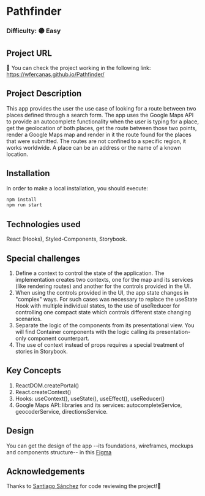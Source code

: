 # Pathfinder

### Difficulty: 🟣 Easy

## Project URL

🚀 You can check the project working in the following link: https://wfercanas.github.io/Pathfinder/

## Project Description

This app provides the user the use case of looking for a route between two places defined through a search form. The app uses the Google Maps API to provide an autocomplete functionality when the user is typing for a place, get the geolocation of both places, get the route between those two points, render a Google Maps map and render in it the route found for the places that were submitted.
The routes are not confined to a specific region, it works worldwide. A place can be an address or the name of a known location.

## Installation

In order to make a local installation, you should execute:

```bash
npm install
npm run start
```

## Technologies used

React (Hooks), Styled-Components, Storybook.

## Special challenges

1. Define a context to control the state of the application. The implementation creates two contexts, one for the map and its services (like rendering routes) and another for the controls provided in the UI.
2. When using the controls provided in the UI, the app state changes in "complex" ways. For such cases was necessary to replace the useState Hook with multiple individual states, to the use of useReducer for controlling one compact state which controls different state changing scenarios.
3. Separate the logic of the components from its presentational view. You will find Container components with the logic calling its presentation-only component counterpart.
4. The use of context instead of props requires a special treatment of stories in Storybook.

## Key Concepts

1. ReactDOM.createPortal()
2. React.createContext()
3. Hooks: useContext(), useState(), useEffect(), useReducer()
4. Google Maps API: libraries and its services: autocompleteService, geocoderService, directionsService.

## Design

You can get the design of the app --its foundations, wireframes, mockups and components structure-- in this [Figma](https://www.figma.com/file/QWFIYyJkU9lL541QRWZ7VY/Pathfinder?node-id=0%3A1)

## Acknowledgements

Thanks to [Santiago Sánchez](https://twitter.com/gh0stl1m) for code reviewing the project!💚
